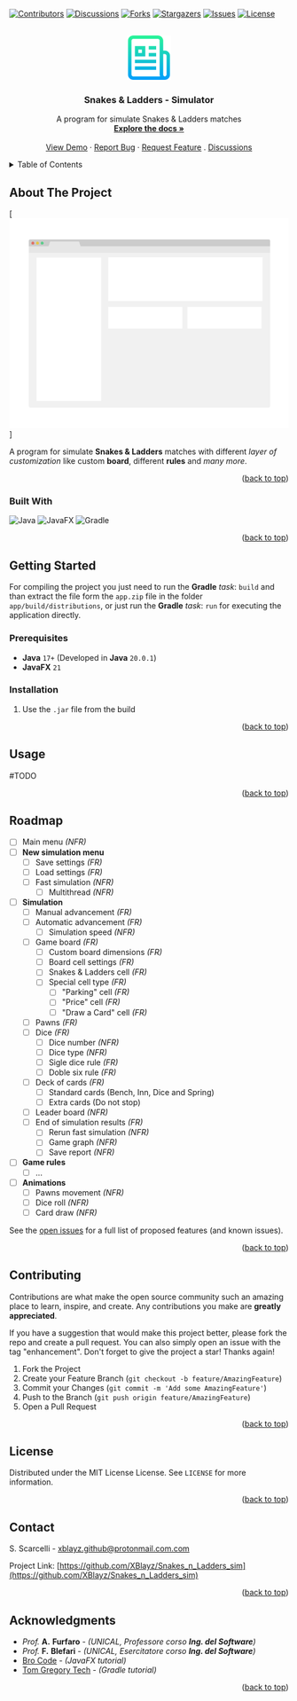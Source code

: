 <!-- TOP LINK -->
<a name="readme-top"></a>



<!-- Parameters:
*** `XBlayz`, `Snakes_n_Ladders_sim`,
*** `S. Scarcelli`, `protonmail.com`, `xblayz.github`,
*** `Snakes & Ladders - Simulator`, `A program for simulate Snakes & Ladders matches`
*** `A program for simulate **Snakes & Ladders** matches with different _layer of customization_ like custom **board**, different **rules** and _many more_.`
*** `MIT License`
-->



<!-- PROJECT SHIELDS -->
[![Contributors][contributors-shield]][contributors-url]
[![Discussions][discussions-shield]][discussions-url]
[![Forks][forks-shield]][forks-url]
[![Stargazers][stars-shield]][stars-url]
[![Issues][issues-shield]][issues-url]
[![License][license-shield]][license-url]



<!-- PROJECT LOGO -->
<br />
<div align="center">
  <a href="https://github.com/XBlayz/Snakes_n_Ladders_sim">
    <img src=".img/logo.png" alt="Logo" width="80" height="80">
  </a>

<h3 align="center">Snakes & Ladders - Simulator</h3>

  <p align="center">
    A program for simulate Snakes & Ladders matches
    <br />
    <a href="https://github.com/XBlayz/Snakes_n_Ladders_sim"><strong>Explore the docs »</strong></a>
    <br />
    <br />
    <a href="https://github.com/XBlayz/Snakes_n_Ladders_sim">View Demo</a>
    ·
    <a href="https://github.com/XBlayz/Snakes_n_Ladders_sim/issues">Report Bug</a>
    ·
    <a href="https://github.com/XBlayz/Snakes_n_Ladders_sim/issues">Request Feature</a>
    .
    <a href="https://github.com/XBlayz/Snakes_n_Ladders_sim/discussions">Discussions</a>
  </p>
</div>



<!-- TABLE OF CONTENTS -->
<details>
  <summary>Table of Contents</summary>
  <ol>
    <li>
      <a href="#about-the-project">About The Project</a>
      <ul>
        <li><a href="#built-with">Built With</a></li>
      </ul>
    </li>
    <li>
      <a href="#getting-started">Getting Started</a>
      <ul>
        <li><a href="#prerequisites">Prerequisites</a></li>
        <li><a href="#installation">Installation</a></li>
      </ul>
    </li>
    <li><a href="#usage">Usage</a></li>
    <li><a href="#roadmap">Roadmap</a></li>
    <li><a href="#contributing">Contributing</a></li>
    <li><a href="#license">License</a></li>
    <li><a href="#contact">Contact</a></li>
    <li><a href="#acknowledgments">Acknowledgments</a></li>
  </ol>
</details>



<!-- ABOUT THE PROJECT -->
## About The Project

[![Product Name Screen Shot][product-screenshot]]

A program for simulate **Snakes & Ladders** matches with different _layer of customization_ like custom **board**, different **rules** and _many more_.

<p align="right">(<a href="#readme-top">back to top</a>)</p>



### Built With
<!-- https://shields.io/ -->
<!-- https://github.com/Ileriayo/markdown-badges -->
![Java](https://img.shields.io/badge/java-%23ED8B00.svg?style=for-the-badge&logo=openjdk&logoColor=white)
![JavaFX](https://img.shields.io/badge/javafx-%23FF0000.svg?style=for-the-badge&logo=javafx&logoColor=white)
![Gradle](https://img.shields.io/badge/Gradle-02303A.svg?style=for-the-badge&logo=Gradle&logoColor=white)

<p align="right">(<a href="#readme-top">back to top</a>)</p>



<!-- GETTING STARTED -->
## Getting Started
For compiling the project you just need to run the **Gradle** _task_: `build` and than extract the file form the `app.zip` file in the folder `app/build/distributions`, or just run the **Gradle** _task_: `run` for executing the application directly.

### Prerequisites
* **Java** `17+` (Developed in **Java** `20.0.1`)
* **JavaFX** `21`

### Installation
1. Use the `.jar` file from the build

<p align="right">(<a href="#readme-top">back to top</a>)</p>



<!-- USAGE EXAMPLES -->
## Usage
#TODO

<p align="right">(<a href="#readme-top">back to top</a>)</p>



<!-- ROADMAP -->
## Roadmap
- [ ] Main menu _(NFR)_
- [ ] **New simulation menu**
  - [ ] Save settings _(FR)_
  - [ ] Load settings _(FR)_
  - [ ] Fast simulation _(NFR)_
    - [ ] Multithread _(NFR)_
- [ ] **Simulation**
  - [ ] Manual advancement _(FR)_
  - [ ] Automatic advancement _(FR)_
    - [ ] Simulation speed _(NFR)_
  - [ ] Game board _(FR)_
    - [ ] Custom board dimensions _(FR)_
    - [ ] Board cell settings _(FR)_
    - [ ] Snakes & Ladders cell _(FR)_
    - [ ] Special cell type _(FR)_
      - [ ] "Parking" cell _(FR)_
      - [ ] "Price" cell _(FR)_
      - [ ] "Draw a Card" cell _(FR)_
  - [ ] Pawns _(FR)_
  - [ ] Dice _(FR)_
    - [ ] Dice number _(NFR)_
    - [ ] Dice type _(NFR)_
    - [ ] Sigle dice rule _(FR)_
    - [ ] Doble six rule _(FR)_
  - [ ] Deck of cards _(FR)_
    - [ ] Standard cards (Bench, Inn, Dice and Spring)
    - [ ] Extra cards (Do not stop)
  - [ ] Leader board _(NFR)_
  - [ ] End of simulation results _(FR)_
    - [ ] Rerun fast simulation _(NFR)_
    - [ ] Game graph _(NFR)_
    - [ ] Save report _(NFR)_
- [ ] **Game rules**
  - [ ] ...
- [ ] **Animations**
  - [ ] Pawns movement _(NFR)_
  - [ ] Dice roll _(NFR)_
  - [ ] Card draw _(NFR)_

See the [open issues](https://github.com/XBlayz/Snakes_n_Ladders_sim/issues) for a full list of proposed features (and known issues).

<p align="right">(<a href="#readme-top">back to top</a>)</p>



<!-- CONTRIBUTING -->
## Contributing
Contributions are what make the open source community such an amazing place to learn, inspire, and create. Any contributions you make are **greatly appreciated**.

If you have a suggestion that would make this project better, please fork the repo and create a pull request. You can also simply open an issue with the tag "enhancement".
Don't forget to give the project a star! Thanks again!

1. Fork the Project
2. Create your Feature Branch (`git checkout -b feature/AmazingFeature`)
3. Commit your Changes (`git commit -m 'Add some AmazingFeature'`)
4. Push to the Branch (`git push origin feature/AmazingFeature`)
5. Open a Pull Request

<p align="right">(<a href="#readme-top">back to top</a>)</p>



<!-- LICENSE -->
## License
Distributed under the MIT License License. See `LICENSE` for more information.

<p align="right">(<a href="#readme-top">back to top</a>)</p>



<!-- CONTACT -->
## Contact
S. Scarcelli - xblayz.github@protonmail.com.com

Project Link: [https://github.com/XBlayz/Snakes_n_Ladders_sim](https://github.com/XBlayz/Snakes_n_Ladders_sim)

<p align="right">(<a href="#readme-top">back to top</a>)</p>



<!-- ACKNOWLEDGMENTS -->
## Acknowledgments
* _Prof._ **A.** **Furfaro** - _(UNICAL, Professore corso **Ing. del Software**)_
* _Prof._ **F.** **Blefari** - _(UNICAL, Esercitatore corso **Ing. del Software**)_
* [Bro Code](https://www.youtube.com/@BroCodez) - _(JavaFX tutorial)_
* [Tom Gregory Tech](https://www.youtube.com/@TomGregoryTech) - _(Gradle tutorial)_

<p align="right">(<a href="#readme-top">back to top</a>)</p>



<!-- MARKDOWN LINKS & images -->
<!-- https://www.markdownguide.org/basic-syntax/#reference-style-links -->
[contributors-shield]: https://img.shields.io/github/contributors/XBlayz/Snakes_n_Ladders_sim.svg?style=for-the-badge
[contributors-url]: https://github.com/XBlayz/Snakes_n_Ladders_sim/graphs/contributors
[forks-shield]: https://img.shields.io/github/forks/XBlayz/Snakes_n_Ladders_sim.svg?style=for-the-badge
[forks-url]: https://github.com/XBlayz/Snakes_n_Ladders_sim/network/members
[discussions-shield]: https://img.shields.io/github/discussions/XBlayz/Snakes_n_Ladders_sim.svg?style=for-the-badge
[discussions-url]: https://github.com/XBlayz/Snakes_n_Ladders_sim/discussions
[stars-shield]: https://img.shields.io/github/stars/XBlayz/Snakes_n_Ladders_sim.svg?style=for-the-badge
[stars-url]: https://github.com/XBlayz/Snakes_n_Ladders_sim/stargazers
[issues-shield]: https://img.shields.io/github/issues/XBlayz/Snakes_n_Ladders_sim.svg?style=for-the-badge
[issues-url]: https://github.com/XBlayz/Snakes_n_Ladders_sim/issues
[license-shield]: https://img.shields.io/github/license/XBlayz/Snakes_n_Ladders_sim.svg?style=for-the-badge
[license-url]: https://github.com/XBlayz/Snakes_n_Ladders_sim/blob/master/LICENSE.txt
[product-screenshot]: .img/screenshot.png
